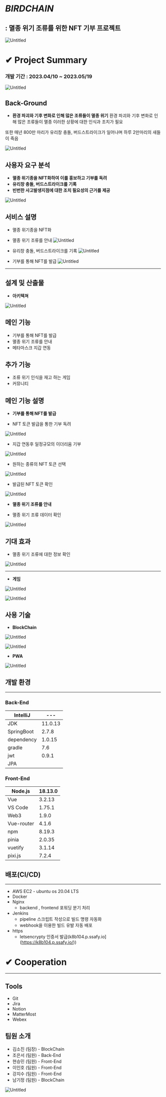 # ***BIRDCHAIN***

## **: 멸종 위기 조류를 위한 NFT 기부 프로젝트**

![Untitled](images/image1.png)

# ✔ Project Summary


### 개발 기간 : 2023.04/10 ~ 2023.05/19

![Untitled](images/image2.png)

## Back-Ground

- **환경 파괴와 기후 변화로 인해 많은 조류들이 멸종 위기**
환경 파괴와 기후 변화로 인해 많은 조류들이 멸종
이러한 상황에 대한 인식과 조치가 필요

또한 매년 800만 마리가 유리창 충돌, 버드스트라이크가 일어나며
하루 2만마리의 새들이 죽음

![Untitled](images/image3.png)

## 사용자 요구 분석

- **멸종 위기종을 NFT화하여 이를 홍보하고 기부를 독려**
- **유리창 충돌, 버드스트라이크를 기록**
- **빈번한 사고발생지점에 대한 조치 필요성의 근거를 제공**

![Untitled](images/image4.png)


## 서비스 설명

- 멸종 위기종을 NFT화


- 멸종 위기 조류를 안내
![Untitled](images/image5.png)

- 유리창 충돌, 버드스트라이크를 기록
![Untitled](images/image6.png)

- 기부를 통해 NFT를 발급
![Untitled](images/image7.png)


---

## 설계 및 산출물



- **아키텍쳐**

![Untitled](images/image8.png)




 

## 메인 기능

- 기부를 통해 NFT를 발급
- 멸종 위기 조류를 안내
- 메타마스크 지갑 연동

## 추가 기능

- 조류 위기 인식을 재고 하는 게임
- 커뮤니티

## 메인 기능 설명

- **기부를 통해 NFT를 발급**

- NFT 토큰 발급을 통한 기부 독려

![Untitled](images/image9.png)

- 지갑 연동후 일정규모의 이더리움 기부

![Untitled](images/image10.png)

- 원하는 종류의 NFT 토큰 선택

![Untitled](images/image11.png)

- 발급된 NFT 토큰 확인

![Untitled](images/image12.png)


- **멸종 위기 조류를 안내**


- 멸종 위기 조류 데이터 확인

![Untitled](images/image13.png)

## 기대 효과

- 멸종 위기 조류에 대한 정보 확인

![Untitled](images/image14.png)


---

-  **게임**

![Untitled](images/image15.png)


![Untitled](images/image16.png)



## 사용 기술

- **BlockChain**

![Untitled](images/image17.png)

![Untitled](images/image18.png)


- **PWA**

![Untitled](images/image19.png)



## 개발 환경

---

### **Back-End**

| IntelliJ | ---|
| --- | --- |
| JDK | 11.0.13 |
| SpringBoot | 2.7.8 |
| dependency | 1.0.15 |
| gradle | 7.6 |
| jwt | 0.9.1 |
| JPA |  |

### Front-End

| Node.js | 18.13.0 |
| --- | --- |
| Vue | 3.2.13 |
| VS Code | 1.75.1 |
| Web3 | 1.9.0 |
| Vue-router | 4.1.6 |
| npm | 8.19.3 |
| pinia | 2.0.35 |
| vuetify | 3.1.14 |
| pixi.js | 7.2.4 |




## 배포(CI/CD)

---

- AWS EC2 - ubuntu os 20.04 LTS
- Docker
- Nginx
    - backend , frontend 포워딩 분기 처리
- Jenkins
    - pipeline 스크립트 작성으로 빌드 명령 자동화
    - webhook을 이용한 빌드 유발 자동 배포
- https
    - letsencrypty 인증서 발급(k8b104.p.ssafy.io](https://k8b104.p.ssafy.io/))

# ✔ **Cooperation**

---

## Tools

- Git
- Jira
- Notion
- MatterMost
- Webex

## 팀원 소개

- 김소진 (팀장) - BlockChain
- 조은서 (팀원) - Back-End
- 현승민 (팀원) - Front-End
- 이인호 (팀원) - Front-End
- 강지수 (팀원) - Front-End
- 남기정 (팀원) - BlockChain

![Untitled](images/image20.png)
